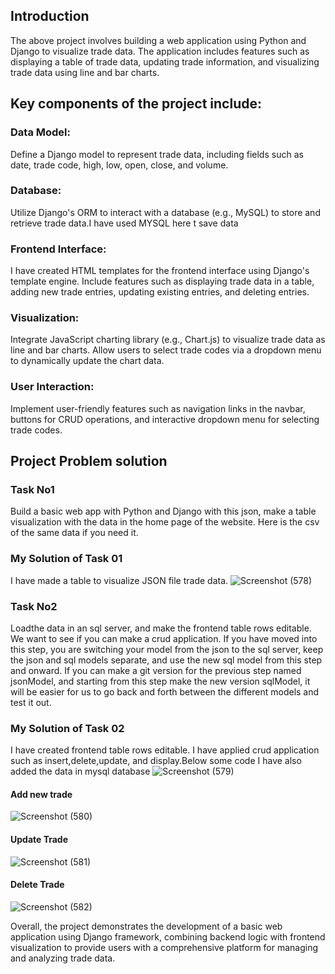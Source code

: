 ## Introduction
The above project involves building a web application using Python and Django to visualize trade data. The application includes features such as displaying a table of trade data, updating trade information, and visualizing trade data using line and bar charts.

## Key components of the project include:

### Data Model:
Define a Django model to represent trade data, including fields such as date, trade code, high, low, open, close, and volume.

### Database: 
Utilize Django's ORM to interact with a database (e.g., MySQL) to store and retrieve trade data.I have used MYSQL here t save data

### Frontend Interface:
I have created HTML templates for the frontend interface using Django's template engine. Include features such as displaying trade data in a table, adding new trade entries, updating existing entries, and deleting entries.

### Visualization:
Integrate JavaScript charting library (e.g., Chart.js) to visualize trade data as line and bar charts. Allow users to select trade codes via a dropdown menu to dynamically update the chart data.

### User Interaction:
Implement user-friendly features such as navigation links in the navbar, buttons for CRUD operations, and interactive dropdown menu for selecting trade codes.



## Project Problem solution
### Task No1
 Build a basic web app with Python and Django with this json, make a table visualization
 with the data in the home page of the website. Here is the csv of the same data if you
 need it.

 ### My Solution of Task 01
 I have made a table to visualize JSON file trade data.
 ![Screenshot (578)](https://github.com/injamul3798/StockProject_MLTechnicalTest/assets/101572467/6285d8a5-8657-4103-bfd9-dc5f7e75bc0b)

 
### Task No2 
 Loadthe data in an sql server, and make the frontend table rows editable. We want to
 see if you can make a crud application. If you have moved into this step, you are
 switching your model from the json to the sql server, keep the json and sql models
 separate, and use the new sql model from this step and onward. If you can make a git
 version for the previous step named jsonModel, and starting from this step make the new
 version sqlModel, it will be easier for us to go back and forth between the different
 models and test it out.

 ### My Solution of Task 02
 I have created frontend table rows editable. I have applied crud application such as insert,delete,update, and display.Below some code
 I have also added the data in mysql database
  ![Screenshot (579)](https://github.com/injamul3798/StockProject_MLTechnicalTest/assets/101572467/43e048cf-7c0f-456b-b260-61764241e8ca)
#### Add new trade
![Screenshot (580)](https://github.com/injamul3798/StockProject_MLTechnicalTest/assets/101572467/089ff25f-33b9-4080-8056-82e2ce1b5194)
#### Update Trade
![Screenshot (581)](https://github.com/injamul3798/StockProject_MLTechnicalTest/assets/101572467/2902c61a-e39a-4a86-831a-f3261ae8b06f)
#### Delete Trade
![Screenshot (582)](https://github.com/injamul3798/StockProject_MLTechnicalTest/assets/101572467/a3cd58d1-e58d-42b4-b801-420803a335fb)

Overall, the project demonstrates the development of a basic web application using Django framework, combining backend logic with frontend visualization to provide users with a comprehensive platform for managing and analyzing trade data.
